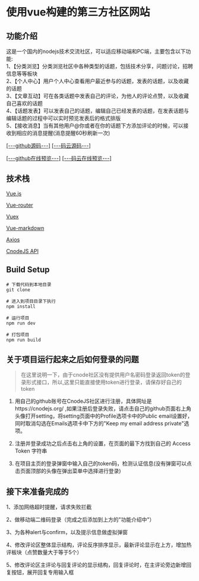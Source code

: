 
# 使用vue构建的第三方社区网站

## 功能介绍
这是一个国内的nodejs技术交流社区，可以适应移动端和PC端，主要包含以下功能:  
1、【分类浏览】分类浏览社区中各种类型的话题，包括技术分享，问题讨论，招聘信息等等板块  
2、【个人中心】用户个人中心查看用户最近参与的话题，发表的话题，以及收藏的话题  
3、【文章互动】可在各类话题中发表自己的评论，为他人的评论点赞，以及收藏自己喜欢的话题  
4、【话题发表】可以发表自己的话题，编辑自己已经发表的话题，在发表话题与编辑话题的过程中可以实时预览发表后的格式排版  
5、【接收消息】当有其他用户@你或者在你的话题下方添加评论的时候，可以接收到相应的消息提醒(消息提醒60秒刷新一次)  

[[---github源码---]](https://github.com/Reviving-Pain/reviving-pain.github.io) [[---码云源码---]](https://gitee.com/Reviving-Pain/CnodeJS-community)

[[---github在线预览---]](https://reviving-pain.github.io/dist/#/cnodeCommunity/cnodejsTopic) [[---码云在线预览---]](https://reviving-pain.gitee.io/cnodejs-community/#/cnodeCommunity/cnodejsTopic)

## 技术栈

[Vue.js](https://cn.vuejs.org/)  

[Vue-router](https://router.vuejs.org/zh/)  

[Vuex](https://vuex.vuejs.org/zh/)  

[Vue-markdown](https://www.npmjs.com/package/vue-markdown)  

[Axios](https://www.jianshu.com/p/7a9fbcbb1114)  

[CnodeJS API](https://cnodejs.org/api)  


## Build Setup

```
# 下载代码到本地目录
git clone

# 进入到项目目录下执行
npm install

# 运行项目
npm run dev

# 打包项目
npm run build
```

## 关于项目运行起来之后如何登录的问题
> 在这里说明一下，由于cnode社区没有提供用户名密码登录返回token的登录形式接口，所以,这里只能直接使用token进行登录，请保存好自己的token

1. 用自己的github账号在CnodeJS社区进行注册，具体网址是https://cnodejs.org/ ,如果注册后登录失败，请点击自己的github页面右上角头像打开setting，将setting页面中的Profile选项卡中的Public email设置好，同时取消勾选在Emails选项卡中下方的"Keep my email address private"选项。

2. 注册并登录成功之后点击右上角的设置，在页面的最下方找到自己的 Access Token 字符串

3. 在项目主页的登录弹窗中输入自己的token码，检测认证信息(没有弹窗可以点击页面顶部的头像在弹出菜单中选择进行登录)


## 接下来准备完成的

1、添加网络超时提醒，请求失败拦截

2、做移动端二维码登录（完成之后添加到上方的"功能介绍中"）

3、为各种alert与confirm，以及提示信息做虚拟弹窗

4、修改评论区整体显示结构，评论反序排序显示，最新评论显示在上方，增加热评板块（点赞数量大于等于5个）

5、修改评论区主评论与回复评论的显示结构，回复评论时，在主评论旁边新增回复按钮，展开回复专用输入框
